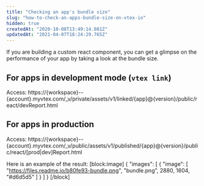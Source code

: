 ```yaml
---
title: "Checking an app's bundle size"
slug: "how-to-check-an-apps-bundle-size-on-vtex-io"
hidden: true
createdAt: "2020-10-08T13:49:14.081Z"
updatedAt: "2021-04-07T18:24:29.765Z"
---
```

If you are building a custom react component, you can get a glimpse on the performance of your app by taking a look at the bundle size. 

## For apps in development mode (`vtex link`)
Access: https://{workspace}--{account}.myvtex.com/_v/private/assets/v1/linked/{app}@{version}/public/react/devReport.html

## For apps in production
Access: https://{workspace}--{account}.myvtex.com/_v/public/assets/v1/published/{app}@{version}/public/react/[prod|dev]Report.html

Here is an example of the result:
[block:image]
{
  "images": [
    {
      "image": [
        "https://files.readme.io/b80fe93-bundle.png",
        "bundle.png",
        2880,
        1604,
        "#d6d5d5"
      ]
    }
  ]
}
[/block]